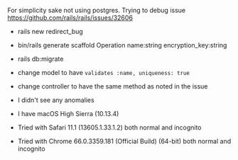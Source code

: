For simplicity sake not using postgres. Trying to debug issue https://github.com/rails/rails/issues/32606

* rails new redirect_bug
* bin/rails generate scaffold Operation name:string encryption_key:string
* rails db:migrate
* change model to have ```validates :name, uniqueness: true```
* change controller to have the same method as noted in the issue

* I didn't see any anomalies
* I have macOS High Sierra (10.13.4)
* Tried with Safari 11.1 (13605.1.33.1.2) both normal and incognito
* Tried with Chrome 66.0.3359.181 (Official Build) (64-bit) both normal and incognito

